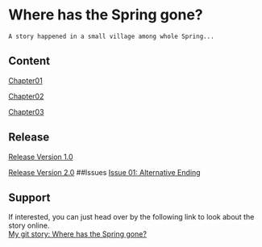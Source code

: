 # Where has the Spring gone?
    A story happened in a small village among whole Spring...
    
## Content

[Chapter01](chapter01.md)

[Chapter02](chapter02.md)

[Chapter03](chapter03.md)
## Release

[Release Version 1.0](https://github.com/WanyitYong/github-story-2019/releases/tag/v1.0)

[Release Version 2.0](https://github.com/WanyitYong/github-story-2019/releases/tag/v2.0)
##Issues
[Issue 01: Alternative Ending](https://github.com/WanyitYong/github-story-2019/issues/1)
## Support
If interested, you can just head over by the following link to look about the story online.<br />
    [My git story: Where has the Spring gone?](https://WanyitYong.github.io/github-story-2019)
